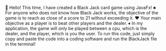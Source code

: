 👋 Hello! This time, I have created a Black Jack card game using JavaFx! 
♣ For anyone who does not know how Black Jack works, the objective of the game is to reach as close of a score to 21 without exceeding it. 
♥️ Your main objective as a player is to beat other players and the dealer.
♦️ In my application, the game will only be played between a cpu, which is the dealer, and the player, which is you the user.
To run this code, just simply copy and paste the code into a coding software and run the BlackJack file in the terminal! 
